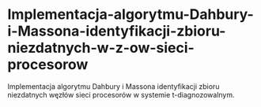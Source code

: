 # Implementacja-algorytmu-Dahbury-i-Massona-identyfikacji-zbioru-niezdatnych-w-z-ow-sieci-procesorow
Implementacja algorytmu Dahbury i Massona identyfikacji zbioru niezdatnych węzłów sieci procesorów w systemie t-diagnozowalnym.
